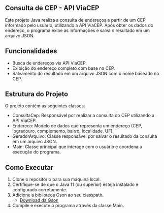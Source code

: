 ## Consulta de CEP - API ViaCEP
Este projeto Java realiza a consulta de endereços a partir de um CEP informado pelo usuário, utilizando a API ViaCEP. Após obter os dados do endereço, o programa exibe as informações e salva o resultado em um arquivo JSON.

## Funcionalidades
- Busca de endereços via API ViaCEP.
- Exibição do endereço completo com base no CEP.
- Salvamento do resultado em um arquivo JSON com o nome baseado no CEP.

## Estrutura do Projeto
O projeto contém as seguintes classes:

- ConsultaCep: Responsável por realizar a consulta do CEP utilizando a API ViaCEP.
- Endereco: Modelo de dados que representa um endereço (CEP, logradouro, complemento, bairro, localidade, UF).
- GeradorArquivo: Classe responsável por salvar o resultado da consulta em um arquivo JSON.
- Main: Classe principal que interage com o usuário e coordena a execução do programa.

## Como Executar
1. Clone o repositório para sua máquina local.
2. Certifique-se de que o Java 11 (ou superior) esteja instalado e configurado corretamente.
3. Adicione a biblioteca Gson ao seu classpath.
   - [Download da Gson](https://github.com/google/gson)
4. Compile e execute o programa através da classe Main.
